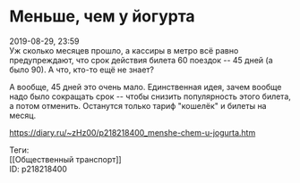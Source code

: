Меньше, чем у йогурта
======================

   
 2019-08-29, 23:59   
  Уж сколько месяцев прошло, а кассиры в метро всё равно предупреждают, что срок действия билета 60 поездок -- 45 дней (а было 90). А что, кто-то ещё не знает?   
   
 А вообще, 45 дней это очень мало. Единственная идея, зачем вообще надо было сокращать срок -- чтобы снизить популярность этого билета, а потом отменить. Останутся только тариф "кошелёк" и билеты на месяц.   
    
 <https://diary.ru/~zHz00/p218218400_menshe-chem-u-jogurta.htm>   
   
 Теги:   
 [[Общественный транспорт]]   
 ID: p218218400